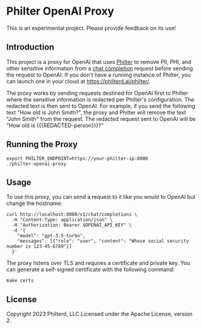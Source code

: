 # Philter OpenAI Proxy

This is an experimental project. Please provide feedback on its use!

## Introduction

This project is a proxy for OpenAI that uses [Philter](https://philterd.ai/philter/) to remove PII, PHI, and other sensitive information from a [chat completion](https://platform.openai.com/docs/api-reference/chat) request before sending the request to OpenAI. If you don't have a running instance of Philter, you can launch one in your cloud at https://philterd.ai/philter/.

The proxy works by sending requests destined for OpenAI first to Philter where the sensitive information is redacted per Philter's configuration. The redacted text is then sent to OpenAI. For example, if you send the following text "How old is John Smith?", the proxy and Philter will remove the text "John Smith" from the request. The redacted request sent to OpenAI will be "How old is {{{REDACTED-person}}}?"

## Running the Proxy

```
export PHILTER_ENDPOINT=https://your-philter-ip:8080
./philter-openai-proxy
```

## Usage

To use this proxy, you can send a request to it like you would to OpenAI but change the hostname:

```
curl http://localhost:8080/v1/chat/completions \
  -H "Content-Type: application/json" \
  -H "Authorization: Bearer $OPENAI_API_KEY" \
  -d '{
    "model": "gpt-3.5-turbo",
    "messages": [{"role": "user", "content": "Whose social security number is 123-45-6789"}]
  }'
```

The proxy listens over TLS and requires a certificate and private key. You can generate a self-signed certificate with the following command:

```
make certs
```

## License

Copyright 2023 Philterd, LLC
Licensed under the Apache License, version 2.